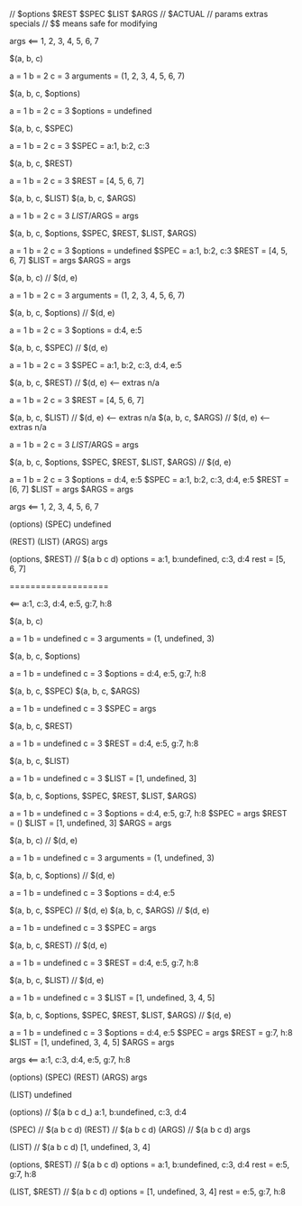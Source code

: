 // $options $REST $SPEC $LIST $ARGS // $ACTUAL
// params extras specials
// $$ means safe for modifying


args <== 1, 2, 3, 4, 5, 6, 7

$(a, b, c)  

a         = 1
b         = 2
c         = 3
arguments = (1, 2, 3, 4, 5, 6, 7)


$(a, b, c, $options)

a         = 1
b         = 2
c         = 3
$options  = undefined


$(a, b, c, $SPEC)

a         = 1
b         = 2
c         = 3
$SPEC     = a:1, b:2, c:3


$(a, b, c, $REST)

a         = 1
b         = 2
c         = 3
$REST     = [4, 5, 6, 7]


$(a, b, c, $LIST)
$(a, b, c, $ARGS)

a           = 1
b           = 2
c           = 3
$LIST/$ARGS = args


$(a, b, c, $options, $SPEC, $REST, $LIST, $ARGS)

a           = 1
b           = 2
c           = 3
$options    = undefined
$SPEC       = a:1, b:2, c:3
$REST       = [4, 5, 6, 7]
$LIST       = args
$ARGS       = args



$(a, b, c)  // $(d, e)

a         = 1
b         = 2
c         = 3
arguments = (1, 2, 3, 4, 5, 6, 7)


$(a, b, c, $options)  // $(d, e)

a         = 1
b         = 2
c         = 3
$options  = d:4, e:5


$(a, b, c, $SPEC)  // $(d, e)

a         = 1
b         = 2
c         = 3
$SPEC     = a:1, b:2, c:3, d:4, e:5


$(a, b, c, $REST)  // $(d, e) <-- extras n/a

a         = 1
b         = 2
c         = 3
$REST     = [4, 5, 6, 7]


$(a, b, c, $LIST)  // $(d, e) <-- extras n/a
$(a, b, c, $ARGS)  // $(d, e) <-- extras n/a

a           = 1
b           = 2
c           = 3
$LIST/$ARGS = args


$(a, b, c, $options, $SPEC, $REST, $LIST, $ARGS)  // $(d, e)

a           = 1
b           = 2
c           = 3
$options    = d:4, e:5
$SPEC       = a:1, b:2, c:3, d:4, e:5
$REST       = [6, 7]
$LIST       = args
$ARGS       = args


args <== 1, 2, 3, 4, 5, 6, 7

$($options)
$($SPEC)
undefined

$($REST)
$($LIST)
$($ARGS)
args


$($options, $REST)  // $(a b c d)
options = a:1, b:undefined, c:3, d:4
rest = [5, 6, 7]



===================

<== a:1, c:3, d:4, e:5, g:7, h:8

$(a, b, c)

a         = 1
b         = undefined
c         = 3
arguments = (1, undefined, 3)


$(a, b, c, $options)

a         = 1
b         = undefined
c         = 3
$options  = d:4, e:5, g:7, h:8


$(a, b, c, $SPEC)
$(a, b, c, $ARGS)

a         = 1
b         = undefined
c         = 3
$SPEC     = args


$(a, b, c, $REST)

a         = 1
b         = undefined
c         = 3
$REST     = d:4, e:5, g:7, h:8


$(a, b, c, $LIST)

a           = 1
b           = undefined
c           = 3
$LIST       = [1, undefined, 3]


$(a, b, c, $options, $SPEC, $REST, $LIST, $ARGS)

a           = 1
b           = undefined
c           = 3
$options    = d:4, e:5, g:7, h:8
$SPEC       = args
$REST       = ()
$LIST       = [1, undefined, 3]
$ARGS       = args



$(a, b, c)  // $(d, e)

a         = 1
b         = undefined
c         = 3
arguments = (1, undefined, 3)


$(a, b, c, $options)  // $(d, e)

a         = 1
b         = undefined
c         = 3
$options  = d:4, e:5


$(a, b, c, $SPEC)  // $(d, e)
$(a, b, c, $ARGS)  // $(d, e)

a         = 1
b         = undefined
c         = 3
$SPEC     = args


$(a, b, c, $REST)  // $(d, e)

a         = 1
b         = undefined
c         = 3
$REST     = d:4, e:5, g:7, h:8


$(a, b, c, $LIST)  // $(d, e)

a           = 1
b           = undefined
c           = 3
$LIST       = [1, undefined, 3, 4, 5]


$(a, b, c, $options, $SPEC, $REST, $LIST, $ARGS)  // $(d, e)

a           = 1
b           = undefined
c           = 3
$options    = d:4, e:5
$SPEC       = args
$REST       = g:7, h:8
$LIST       = [1, undefined, 3, 4, 5]
$ARGS       = args



args <== a:1, c:3, d:4, e:5, g:7, h:8

$($options)
$($SPEC)
$($REST)
$($ARGS)
args

$($LIST)
undefined


$($options)  // $(a b c d_)
a:1, b:undefined, c:3, d:4

$($SPEC)     // $(a b c d)
$($REST)     // $(a b c d)
$($ARGS)     // $(a b c d)
args

$($LIST)     // $(a b c d)
[1, undefined, 3, 4]

$($options, $REST)  // $(a b c d)
options = a:1, b:undefined, c:3, d:4
rest    = e:5, g:7, h:8

$($LIST, $REST)  // $(a b c d)
options = [1, undefined, 3, 4]
rest    = e:5, g:7, h:8
